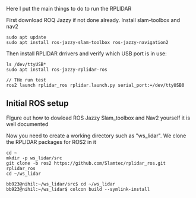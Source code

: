 Here I put the main things to do to run the RPLIDAR

First download ROQ Jazzy if not done already. 
Install slam-toolbox and nav2 

``` 
sudo apt update
sudo apt install ros-jazzy-slam-toolbox ros-jazzy-navigation2
```

Then install RPLIDAR drrivers and verify which USB port is in use:

```
ls /dev/ttyUSB*
sudo apt install ros-jazzy-rplidar-ros

// THe run test
ros2 launch rplidar_ros rplidar.launch.py serial_port:=/dev/ttyUSB0
```

## Initial ROS setup

FIgure out how to dowload ROS Jazzy Slam_toolbox and Nav2 yourself it is well documented

Now you need to create a working directory such as "ws_lidar". We clone the RPLIDAR packages  for ROS2 in it

```
cd ~
mkdir -p ws_lidar/src
git clone -b ros2 https://github.com/Slamtec/rplidar_ros.git rplidar_ros
cd ~/ws_lidar

bb923@nihil:~/ws_lidar/src$ cd ~/ws_lidar
bb923@nihil:~/ws_lidar$ colcon build --symlink-install
```

